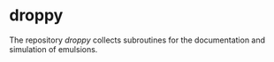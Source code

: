 # droppy
The repository *droppy* collects subroutines for the documentation and simulation of emulsions.
